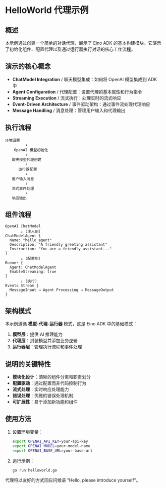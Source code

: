 # HelloWorld 代理示例

## 概述

本示例通过创建一个简单的对话代理，展示了 Eino ADK 的基本构建模块。它演示了初始化组件、配置代理以及通过运行器执行对话的核心工作流程。

## 演示的核心概念

- **ChatModel Integration** / 聊天模型集成：如何将 OpenAI 模型集成到 ADK 中
- **Agent Configuration** / 代理配置：设置代理的基本属性和行为指令
- **Streaming Execution** / 流式执行：处理实时的流式响应
- **Event-Driven Architecture** / 事件驱动架构：通过事件流处理代理响应
- **Message Handling** / 消息处理：管理用户输入和代理输出

## 执行流程

```
环境设置
         ↓
    OpenAI 模型初始化
         ↓
   聊天模型代理创建
         ↓
      运行器配置
         ↓
   用户输入消息
         ↓
   流式事件处理
         ↓
   响应输出
```

## 组件流程

```
OpenAI ChatModel
       ↓ (注入到)
ChatModelAgent {
  Name: "hello_agent"
  Description: "A friendly greeting assistant"
  Instruction: "You are a friendly assistant..."
}
       ↓ (配置到)
Runner {
  Agent: ChatModelAgent
  EnableStreaming: true
}
       ↓ (执行)
Events Stream {
  MessageInput → Agent Processing → MessageOutput
}
```

## 架构模式

本示例遵循 **模型-代理-运行器** 模式，这是 Eino ADK 中的基础模式：

1. **模型层**：提供 AI 推理能力
2. **代理层**：封装模型并添加业务逻辑
3. **运行器层**：管理执行流程和事件处理

## 说明的关键特性

- **模块化设计**：清晰的组件分离和职责划分
- **配置驱动**：通过配置而非代码控制行为
- **流式处理**：实时响应处理能力
- **错误处理**：优雅的错误处理机制
- **可扩展性**：易于添加新功能和组件

## 使用方法

1. 设置环境变量：
   ```bash
   export OPENAI_API_KEY=your-api-key
   export OPENAI_MODEL=your-model-name
   export OPENAI_BASE_URL=your-base-url
   ```

2. 运行示例：
   ```bash
   go run helloworld.go
   ```

代理将以友好的方式回应问候语 "Hello, please introduce yourself"。